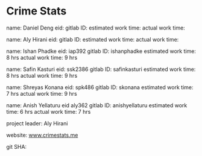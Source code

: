 # Crime Stats

name: Daniel Deng
eid: 
gitlab ID:
estimated work time:
actual work time:

name: Aly Hirani
eid: 
gitlab ID:
estimated work time:
actual work time:

name: Ishan Phadke
eid: iap392
gitlab ID: ishanphadke
estimated work time: 8 hrs
actual work time: 9 hrs

name: Safin Kasturi
eid: ssk2386
gitlab ID: safinkasturi
estimated work time: 8 hrs
actual work time: 9 hrs

name: Shreyas Konana
eid: spk486
gitlab ID: skonana
estimated work time: 7 hrs
actual work time: 9 hrs

name: Anish Yellaturu
eid aly362
gitlab ID: anishyellaturu
estimated work time: 6 hrs
actual work time: 7 hrs

project leader: Aly Hirani

website: www.crimestats.me

git SHA:

